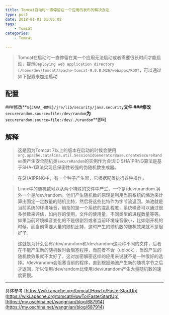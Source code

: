 ```yaml
---
title: Tomcat启动时一直停留在一个应用的发布的解决办法
type: post
date: 2018-01-01 01:05:02
tags:
    - Tomcat
categories: 
    - Tomcat    

---
```

> Tomcat在启动时一直停留在某一个应用无法启动或者需要很长时间才能启动，提示`Deploying web application directory [/home/dev/tomcat/apache-tomcat-9.0.0.M26/webapps/ROOT`，可以通过如下配置来加速启动

## 配置
###修改**`${JAVA_HOME}/jre/lib/security/java.security`**文件
###修改**`securerandom.source=file:/dev/random`**为**`securerandom.source=file:/dev/./urandom`**即可

## 解释
> 这是因为Tomcat 7以上的版本在启动的时候会使用 `org.apache.catalina.util.SessionIdGeneratorBase.createSecureRandom`类产生安全随机类`SecureRandom`的实例作为会话ID
> SHA1PRNG算法是基于SHA-1算法实现且保密性较强的伪随机数生成器。

> 在SHA1PRNG中，有一个种子产生器，它根据配置执行各种操作。

> Linux中的随机数可以从两个特殊的文件中产生，一个是/dev/urandom.另外一个是/dev/random。他们产生随机数的原理是利用当前系统的熵池来计算出固定一定数量的随机比特，然后将这些比特作为字节流返回。熵池就是当前系统的环境噪音，熵指的是一个系统的混乱程度，系统噪音可以通过很多参数来评估，如内存的使用，文件的使用量，不同类型的进程数量等等。如果当前环境噪音变化的不是很剧烈或者当前环境噪音很小，比如刚开机的时候，而当前需要大量的随机比特，这时产生的随机数的随机效果就不是很好了。

> 这就是为什么会有/dev/urandom和/dev/random这两种不同的文件，后者在不能产生新的随机数时会阻塞程序，而前者不会（ublock），当然产生的随机数效果就不太好了，这对加密解密这样的应用来说就不是一种很好的选择。/dev/random会阻塞当前的程序，直到根据熵池产生新的随机字节之后才返回，所以使用/dev/random比使用/dev/urandom产生大量随机数的速度要慢。

---------------
具体参考
[https://wiki.apache.org/tomcat/HowTo/FasterStartUp](https://wiki.apache.org/tomcat/HowTo/FasterStartUp)
[https://my.oschina.net/wangnian/blog/687914](https://my.oschina.net/wangnian/blog/687914)